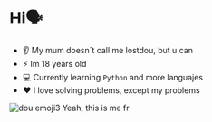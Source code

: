 # Hi🗣

- 👂 My mum doesn´t call me lostdou, but u can
- ⚡ Im 18 years old
- 💻 Currently learning ``Python`` and more languajes
- ❤️ I love solving problems, except my problems

![dou emoji3](https://github.com/Lostdou/Lostdou/assets/161231229/f6b8cf6c-ce60-4c66-bbcf-2729ec5140aa)
Yeah, this is me fr
